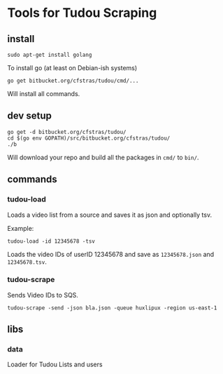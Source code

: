 # Tools for Tudou Scraping

## install

    sudo apt-get install golang

To install go (at least on Debian-ish systems)

    go get bitbucket.org/cfstras/tudou/cmd/...

Will install all commands.

## dev setup

    go get -d bitbucket.org/cfstras/tudou/
    cd $(go env GOPATH)/src/bitbucket.org/cfstras/tudou/
    ./b

Will download your repo and build all the packages in `cmd/` to `bin/`.


## commands

### tudou-load

Loads a video list from a source and saves it as json and optionally tsv.

Example:

    tudou-load -id 12345678 -tsv

Loads the video IDs of userID 12345678 and save as `12345678.json` and `12345678.tsv`.

### tudou-scrape

Sends Video IDs to SQS.

    tudou-scrape -send -json bla.json -queue huxlipux -region us-east-1

## libs

### data

Loader for Tudou Lists and users
